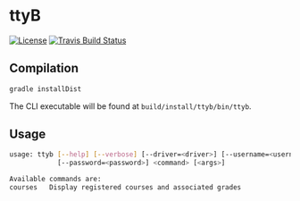 # ttyB
[![License](http://img.shields.io/badge/license-MIT-blue.svg?style=flat-square)](https://github.com/maxmouchet/ttyb/blob/master/LICENSE)
[![Travis Build Status](https://img.shields.io/travis/maxmouchet/ttyb.svg?style=flat-square)](https://travis-ci.org/maxmouchet/ttyb)

## Compilation

```sh
gradle installDist
```
The CLI executable will be found at `build/install/ttyb/bin/ttyb`.

## Usage

```sh
usage: ttyb [--help] [--verbose] [--driver=<driver>] [--username=<username>]
            [--password=<password>] <command> [<args>]

Available commands are:
courses   Display registered courses and associated grades
```
